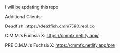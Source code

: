 I will be updating this repo

Additional Clients:

Deadfish: https://deadfish.cmm7590.repl.co

C.M.M.'s Fuchsia X: https://cmmfx.netlify.app/

PRE C.M.M.'s Fuchsia X: https://cmmfx.netlify.app/pre
